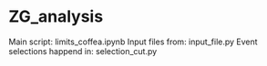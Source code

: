 # ZG_analysis

Main script: limits_coffea.ipynb
Input files from: input_file.py
Event selections happend in: selection_cut.py

